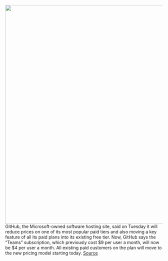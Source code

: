 <img src='https://cdn.vox-cdn.com/thumbor/UlQy-U1j6ZsNEhzRjO8NTd3y718=/0x0:6720x4480/1200x800/filters:focal(1485x1812:2559x2886)/cdn.vox-cdn.com/uploads/chorus_image/image/66650917/GitHub___Day_1_Keynote_NatFriedman_1_.0.jpg' width='700px' /><br/>
GitHub, the Microsoft-owned software hosting site, said on Tuesday it will reduce prices on one of its most popular paid tiers and also moving a key feature of all its paid plans into its existing free tier. Now, GitHub says the “Teams” subscription, which previously cost $9 per user a month, will now be $4 per user a month. All existing paid customers on the plan will move to the new pricing model starting today.
<a href='https://www.theverge.com/2020/4/14/21219982/github-team-subscription-price-cut-free-features-announce'> Source <a/>